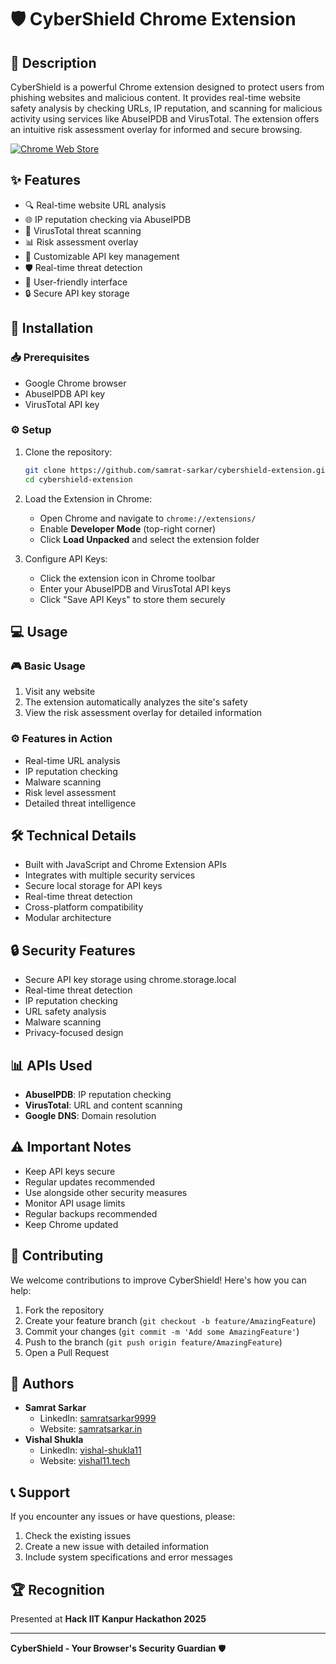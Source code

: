 # 🛡️ CyberShield Chrome Extension

## 📝 Description
CyberShield is a powerful Chrome extension designed to protect users from phishing websites and malicious content. It provides real-time website safety analysis by checking URLs, IP reputation, and scanning for malicious activity using services like AbuseIPDB and VirusTotal. The extension offers an intuitive risk assessment overlay for informed and secure browsing.

[![Chrome Web Store](https://img.shields.io/badge/Chrome%20Web%20Store-CyberShield-blue)](https://chrome.google.com/webstore/detail/obbalfdkjfnffogbjaalcepkfpebchip)

## ✨ Features
- 🔍 Real-time website URL analysis
- 🌐 IP reputation checking via AbuseIPDB
- 🦠 VirusTotal threat scanning
- 📊 Risk assessment overlay
- 🔑 Customizable API key management
- 🛡️ Real-time threat detection
- 📱 User-friendly interface
- 🔒 Secure API key storage

## 🚀 Installation

### 📥 Prerequisites
- Google Chrome browser
- AbuseIPDB API key
- VirusTotal API key

### ⚙️ Setup
1. Clone the repository:
   ```bash
   git clone https://github.com/samrat-sarkar/cybershield-extension.git
   cd cybershield-extension
   ```

2. Load the Extension in Chrome:
   - Open Chrome and navigate to `chrome://extensions/`
   - Enable **Developer Mode** (top-right corner)
   - Click **Load Unpacked** and select the extension folder

3. Configure API Keys:
   - Click the extension icon in Chrome toolbar
   - Enter your AbuseIPDB and VirusTotal API keys
   - Click "Save API Keys" to store them securely

## 💻 Usage

### 🎮 Basic Usage
1. Visit any website
2. The extension automatically analyzes the site's safety
3. View the risk assessment overlay for detailed information

### ⚙️ Features in Action
- Real-time URL analysis
- IP reputation checking
- Malware scanning
- Risk level assessment
- Detailed threat intelligence

## 🛠️ Technical Details
- Built with JavaScript and Chrome Extension APIs
- Integrates with multiple security services
- Secure local storage for API keys
- Real-time threat detection
- Cross-platform compatibility
- Modular architecture

## 🔒 Security Features
- Secure API key storage using chrome.storage.local
- Real-time threat detection
- IP reputation checking
- URL safety analysis
- Malware scanning
- Privacy-focused design

## 📊 APIs Used
- **AbuseIPDB**: IP reputation checking
- **VirusTotal**: URL and content scanning
- **Google DNS**: Domain resolution

## ⚠️ Important Notes
- Keep API keys secure
- Regular updates recommended
- Use alongside other security measures
- Monitor API usage limits
- Regular backups recommended
- Keep Chrome updated

## 🤝 Contributing
We welcome contributions to improve CyberShield! Here's how you can help:

1. Fork the repository
2. Create your feature branch (`git checkout -b feature/AmazingFeature`)
3. Commit your changes (`git commit -m 'Add some AmazingFeature'`)
4. Push to the branch (`git push origin feature/AmazingFeature`)
5. Open a Pull Request

## 👤 Authors
- **Samrat Sarkar**
  - LinkedIn: [samratsarkar9999](https://www.linkedin.com/in/samratsarkar9999/)
  - Website: [samratsarkar.in](https://samratsarkar.in/)
- **Vishal Shukla**
  - LinkedIn: [vishal-shukla11](https://www.linkedin.com/in/vishal-shukla11/)
  - Website: [vishal11.tech](https://vishal11.tech/)

## 📞 Support
If you encounter any issues or have questions, please:
1. Check the existing issues
2. Create a new issue with detailed information
3. Include system specifications and error messages

## 🏆 Recognition
Presented at **Hack IIT Kanpur Hackathon 2025**

---

**CyberShield - Your Browser's Security Guardian** 🛡️
